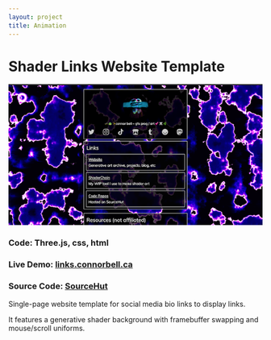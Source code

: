 ```yaml
---
layout: project
title: Animation
---
```


# Shader Links Website Template

![Screenshot of links.connorbell.ca](/assets/images/links/links.png)

### **Code:** Three.js, css, html

### **Live Demo:** [links.connorbell.ca](https://links.connorbell.ca)

### **Source Code:** [SourceHut](https://git.sr.ht/~connorbell/Shader-Links)

Single-page website template for social media bio links to display links.

It features a generative shader background with framebuffer swapping and mouse/scroll uniforms.
